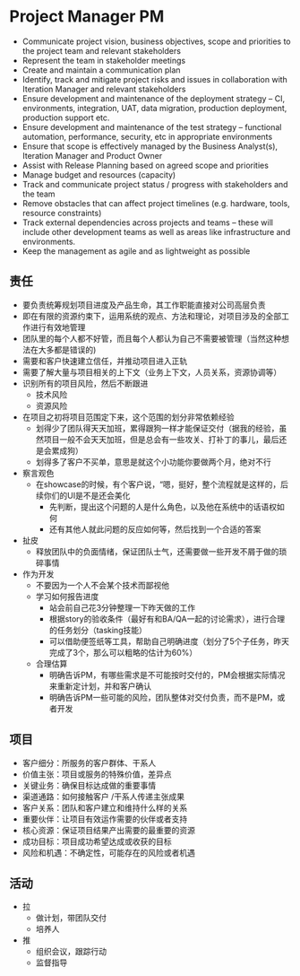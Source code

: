 # Project Manager PM

* Communicate project vision, business objectives, scope and priorities to the project team and relevant stakeholders
* Represent the team in stakeholder meetings
* Create and maintain a communication plan
* Identify, track and mitigate project risks and issues in collaboration with Iteration Manager and relevant stakeholders
* Ensure development and maintenance of the deployment strategy – CI, environments, integration, UAT, data migration, production deployment, production support etc.
* Ensure development and maintenance of the test strategy – functional automation, performance, security, etc in appropriate environments
* Ensure that scope is effectively managed by the Business Analyst(s), Iteration Manager and Product Owner
* Assist with Release Planning based on agreed scope and priorities
* Manage budget and resources (capacity)
* Track and communicate project status / progress with stakeholders and the team
* Remove obstacles that can affect project timelines (e.g. hardware, tools, resource constraints)
* Track external dependencies across projects and teams – these will include other development teams as well as areas like infrastructure and environments.
* Keep the management as agile and as lightweight as possible

## 责任

* 要负责统筹规划项目进度及产品生命，其工作职能直接对公司高层负责
* 即在有限的资源约束下，运用系统的观点、方法和理论，对项目涉及的全部工作进行有效地管理
* 团队里的每个人都不好管，而且每个人都认为自己不需要被管理（当然这种想法在大多都是错误的)
* 需要和客户快速建立信任，并推动项目进入正轨
* 需要了解大量与项目相关的上下文（业务上下文，人员关系，资源协调等）
* 识别所有的项目风险，然后不断跟进
  - 技术风险
  - 资源风险
* 在项目之初将项目范围定下来，这个范围的划分非常依赖经验
  - 划得少了团队得天天加班，累得跟狗一样才能保证交付（据我的经验，虽然项目一般不会天天加班，但是总会有一些攻关、打补丁的事儿，最后还是会累成狗）
  - 划得多了客户不买单，意思是就这个小功能你要做两个月，绝对不行
* 察言观色
  - 在showcase的时候，有个客户说，“嗯，挺好，整个流程就是这样的，后续你们的UI是不是还会美化
    + 先判断，提出这个问题的人是什么角色，以及他在系统中的话语权如何
    + 还有其他人就此问题的反应如何等，然后找到一个合适的答案
* 扯皮
  - 释放团队中的负面情绪，保证团队士气，还需要做一些开发不屑于做的琐碎事情
* 作为开发
  - 不要因为一个人不会某个技术而鄙视他
  - 学习如何报告进度
    + 站会前自己花3分钟整理一下昨天做的工作
    + 根据story的验收条件（最好有和BA/QA一起的讨论需求），进行合理的任务划分（tasking技能）
    + 可以借助便签纸等工具，帮助自己明确进度（划分了5个子任务，昨天完成了3个，那么可以粗略的估计为60%）
  - 合理估算
    + 明确告诉PM，有哪些需求是不可能按时交付的，PM会根据实际情况来重新定计划，并和客户确认
    + 明确告诉PM一些可能的风险，团队整体对交付负责，而不是PM，或者开发

## 项目

* 客户细分：所服务的客户群体、⼲系人
* 价值主张：项⽬或服务的特殊价值，差异点
* 关键业务：确保⽬标达成做的重要事情
* 渠道通路：如何接触客户 /⼲系人传递主张成果
* 客户关系：团队和客户建立和维持什么样的关系
* 重要伙伴：让项⽬有效运作需要的伙伴或者支持
* 核⼼资源：保证项⽬结果产出需要的最重要的资源
* 成功目标：项⽬成功希望达成或收获的目标
* ⻛险和机遇：不确定性，可能存在的风险或者机遇

## 活动

* 拉
  - 做计划，带团队交付
  - 培养人
* 推
  - 组织会议，跟踪⾏动
  - 监督指导
